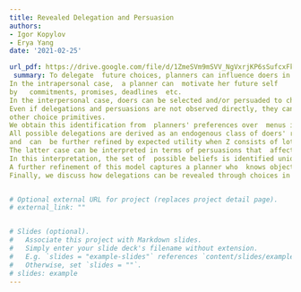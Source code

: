 ```yaml
---
title: Revealed Delegation and Persuasion
authors:
- Igor Kopylov
- Erya Yang
date: '2021-02-25'

url_pdf: https://drive.google.com/file/d/1ZmeSVm9mSVV_NgVxrjKP6sSufcxFkHH_/view?usp=sharing
 summary: To delegate  future choices, planners can influence doers in various ways.
In the intrapersonal case,  a planner can  motivate her future self
by   commitments, promises, deadlines  etc.
In the interpersonal case, doers can be selected and/or persuaded to change their beliefs.
Even if delegations and persuasions are not observed directly, they can be still revealed through
other choice primitives.
We obtain this identification from  planners' preferences over  menus in a consumption space Z.
All possible delegations are derived as an endogenous class of doers' rankings of Z,
and  can  be further refined by expected utility when Z consists of lotteries or uncertain prospects.
The latter case can be interpreted in terms of persuasions that  affect the doer's beliefs without changing her risk attitude.
In this interpretation, the set of  possible beliefs is identified uniquely.
A further refinement of this model captures a planner who  knows objective probabilities and can use them in persuasion.
Finally, we discuss how delegations can be revealed through choices in menus rather than among menus.


# Optional external URL for project (replaces project detail page).
# external_link: ""


# Slides (optional).
#   Associate this project with Markdown slides.
#   Simply enter your slide deck's filename without extension.
#   E.g. `slides = "example-slides"` references `content/slides/example-slides.md`.
#   Otherwise, set `slides = ""`.
# slides: example
---
```


